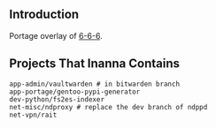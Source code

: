 ## Introduction
Portage overlay of [6-6-6](https://github.com/6-6-6).

## Projects That Inanna Contains
```
app-admin/vaultwarden # in bitwarden branch
app-portage/gentoo-pypi-generator
dev-python/fs2es-indexer
net-misc/ndproxy # replace the dev branch of ndppd
net-vpn/rait
```

